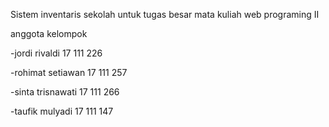 Sistem inventaris sekolah
untuk tugas besar mata kuliah web programing II

anggota kelompok



-jordi rivaldi 17 111 226

-rohimat setiawan 17 111 257

-sinta trisnawati 17 111 266

-taufik mulyadi 17 111 147
